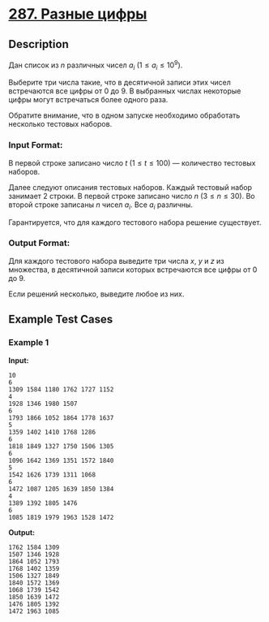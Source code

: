 # [287. Разные цифры](link)

## Description

Дан список из $n$ различных чисел $a_i$ ($1 \le a_i \le 10^9$).

Выберите три числа такие, что в десятичной записи этих чисел встречаются все цифры от $0$ до $9$. В выбранных числах некоторые цифры могут встречаться более одного раза.

Обратите внимание, что в одном запуске необходимо обработать несколько тестовых наборов.
### Input Format:

В первой строке записано число $t$ ($1 \le t \le 100$) — количество тестовых наборов.

Далее следуют описания тестовых наборов. Каждый тестовый набор занимает 2 строки.
В первой строке записано число $n$ ($3 \le n \le 30$). Во второй строке записаны $n$ чисел $a_i$. Все $a_i$ различны.

Гарантируется, что для каждого тестового набора решение существует.

### Output Format:

Для каждого тестового набора выведите три числа $x$, $y$ и $z$ из множества, в десятичной записи которых встречаются все цифры от $0$ до $9$. 

Если решений несколько, выведите любое из них.

## Example Test Cases

### Example 1

**Input:**
```
10
6
1309 1584 1180 1762 1727 1152
4
1928 1346 1980 1507
6
1793 1866 1052 1864 1778 1637
5
1359 1402 1410 1768 1286
6
1818 1849 1327 1750 1506 1305
6
1096 1642 1369 1351 1572 1840
5
1542 1626 1739 1311 1068
6
1472 1087 1205 1639 1850 1384
4
1389 1392 1805 1476
6
1085 1819 1979 1963 1528 1472

```

**Output:**
```
1762 1584 1309
1507 1346 1928
1864 1052 1793
1768 1402 1359
1506 1327 1849
1840 1572 1369
1068 1739 1542
1850 1639 1472
1476 1805 1392
1472 1963 1085

```

